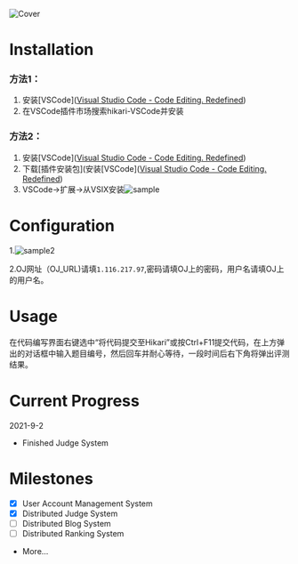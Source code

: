 ![Cover](http://1.116.217.97/Hikari_Cover_small.png)
# Installation

### 方法1：

1. 安装[VSCode]([Visual Studio Code - Code Editing. Redefined](https://code.visualstudio.com/))
2. 在VSCode插件市场搜索hikari-VSCode并安装

### 方法2：

1. 安装[VSCode]([Visual Studio Code - Code Editing. Redefined](https://code.visualstudio.com/))
2. 下载[插件安装包](安装[VSCode]([Visual Studio Code - Code Editing. Redefined](https://code.visualstudio.com/))
3. VSCode->扩展->从VSIX安装![sample](https://i.loli.net/2021/09/03/pyPRHkbnGs38KFQ.png)



# Configuration

1.![sample2](https://i.loli.net/2021/09/03/Wv5hM6Vn8jNOulX.png)



2.OJ网址（OJ_URL)请填``1.116.217.97``,密码请填OJ上的密码，用户名请填OJ上的用户名。

# Usage

在代码编写界面右键选中“将代码提交至Hikari”或按Ctrl+F11提交代码，在上方弹出的对话框中输入题目编号，然后回车并耐心等待，一段时间后右下角将弹出评测结果。

# Current Progress
2021-9-2
- Finished Judge System

# Milestones
- [x] User Account Management System
- [x] Distributed Judge System
- [ ] Distributed Blog System
- [ ] Distributed Ranking System
- More...
